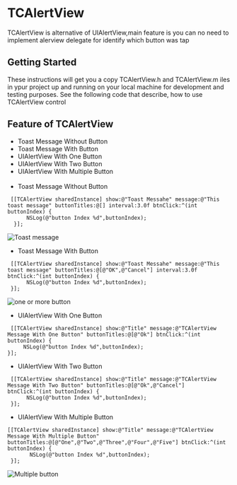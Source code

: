 # TCAlertView

TCAlertView is alternative of UIAlertView,main feature is you can no need to implement alerview delegate for identify which button was tap

## Getting Started

These instructions will get you a copy TCAlertView.h and TCAlertView.m  iles in ypur project up and running on your local machine for development and testing purposes. See the following code that describe, how to use TCAlertView control
  
## Feature of TCAlertView

* Toast Message Without Button
* Toast Message With Button
* UIAlertView With One Button
* UIAlertView With Two Button
* UIAlertView With Multiple Button <br/><br/>
* Toast Message Without Button
```
 [[TCAlertView sharedInstance] show:@"Toast Messahe" message:@"This toast message" buttonTitles:@[] interval:3.0f btnClick:^(int buttonIndex) {
      NSLog(@"button Index %d",buttonIndex);
  }];
```
![Toast message](https://github.com/technocracker/TCAlertView/blob/master/doc/toast%20messge.png)

* Toast Message With Button
```
 [[TCAlertView sharedInstance] show:@"Toast Messahe" message:@"This toast message" buttonTitles:@[@"OK",@"Cancel"] interval:3.0f btnClick:^(int buttonIndex) {
      NSLog(@"button Index %d",buttonIndex);
 }];
```
![one or more button](https://github.com/technocracker/TCAlertView/blob/master/doc/one%20or%20two%20button.png)
* UIAlertView With One Button
```
 [[TCAlertView sharedInstance] show:@"Title" message:@"TCAlertView Message With One Button" buttonTitles:@[@"Ok"] btnClick:^(int buttonIndex) {
     NSLog(@"button Index %d",buttonIndex);
}];
```

* UIAlertView With Two Button
```
 [[TCAlertView sharedInstance] show:@"Title" message:@"TCAlertView Message With Two Button" buttonTitles:@[@"Ok",@"Cancel"] btnClick:^(int buttonIndex) {
      NSLog(@"button Index %d",buttonIndex);
 }];
```

* UIAlertView With Multiple Button
```
[[TCAlertView sharedInstance] show:@"Title" message:@"TCAlertView Message With Multiple Button" buttonTitles:@[@"One",@"Two",@"Three",@"Four",@"Five"] btnClick:^(int buttonIndex) {
       NSLog(@"button Index %d",buttonIndex);
 }];
```

![Multiple button](https://github.com/technocracker/TCAlertView/blob/master/doc/multiple%20button.png)
